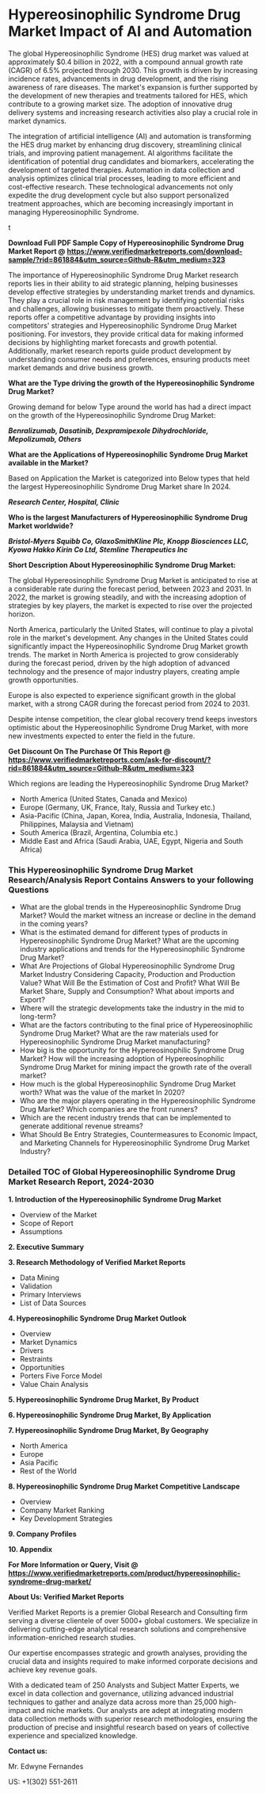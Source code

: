 <meta name="title" content="Global Hypereosinophilic Syndrome Drug Market Impact of AI and Automation"><meta name="description" content="The global Hypereosinophilic Syndrome (HES) drug market was valued at approximately $0.4 billion in 2022, with a compound annual growth rate (CAGR) of 6.5% projected t"><meta name="title" content="Hypereosinophilic Syndrome Drug Market Size, Share, Scope, Trends, Growth, Opportunities, Analysis, Forecast"><h1>Hypereosinophilic Syndrome Drug Market Impact of AI and Automation</h1><p>The global Hypereosinophilic Syndrome (HES) drug market was valued at approximately $0.4 billion in 2022, with a compound annual growth rate (CAGR) of 6.5% projected through 2030. This growth is driven by increasing incidence rates, advancements in drug development, and the rising awareness of rare diseases. The market's expansion is further supported by the development of new therapies and treatments tailored for HES, which contribute to a growing market size. The adoption of innovative drug delivery systems and increasing research activities also play a crucial role in market dynamics.</p><p>The integration of artificial intelligence (AI) and automation is transforming the HES drug market by enhancing drug discovery, streamlining clinical trials, and improving patient management. AI algorithms facilitate the identification of potential drug candidates and biomarkers, accelerating the development of targeted therapies. Automation in data collection and analysis optimizes clinical trial processes, leading to more efficient and cost-effective research. These technological advancements not only expedite the drug development cycle but also support personalized treatment approaches, which are becoming increasingly important in managing Hypereosinophilic Syndrome.</p>t</p><p id="" class=""><strong>Download Full PDF Sample Copy of Hypereosinophilic Syndrome Drug Market Report @ <a href="https://www.verifiedmarketreports.com/download-sample/?rid=861884&utm_source=Github-R&utm_medium=323" target="_blank">https://www.verifiedmarketreports.com/download-sample/?rid=861884&utm_source=Github-R&utm_medium=323</a></strong></p><p>The importance of&nbsp;Hypereosinophilic Syndrome Drug Market research reports lies in their ability to aid strategic planning, helping businesses develop effective strategies by understanding market trends and dynamics. They play a crucial role in risk management by identifying potential risks and challenges, allowing businesses to mitigate them proactively. These reports offer a competitive advantage by providing insights into competitors' strategies and Hypereosinophilic Syndrome Drug Market positioning. For investors, they provide critical data for making informed decisions by highlighting market forecasts and growth potential. Additionally, market research reports guide product development by understanding consumer needs and preferences, ensuring products meet market demands and drive business growth.</p><p><strong>What are the&nbsp;Type driving the growth of the Hypereosinophilic Syndrome Drug Market?</strong></p><p id="" class="">Growing demand for below Type around the world has had a direct impact on the growth of the Hypereosinophilic Syndrome Drug Market:</p><em><strong>Benralizumab, Dasatinib, Dexpramipexole Dihydrochloride, Mepolizumab, Others</strong></em></p><strong>What are the&nbsp;Applications&nbsp;of Hypereosinophilic Syndrome Drug Market available in the Market?</strong></p><p id="" class="">Based on Application the Market is categorized into Below types that held the largest Hypereosinophilic Syndrome Drug Market share In 2024.</p><em><strong>Research Center, Hospital, Clinic</strong></em></p><strong>Who is the largest Manufacturers of Hypereosinophilic Syndrome Drug Market worldwide?</strong></p><p><em><strong>Bristol-Myers Squibb Co, GlaxoSmithKline Plc, Knopp Biosciences LLC, Kyowa Hakko Kirin Co Ltd, Stemline Therapeutics Inc</strong></em></p><p id="" class=""><strong>Short Description About Hypereosinophilic Syndrome Drug Market:</strong></p><p>The global Hypereosinophilic Syndrome Drug Market is anticipated to rise at a considerable rate during the forecast period, between 2023 and 2031. In 2022, the market is growing steadily, and with the increasing adoption of strategies by key players, the market is expected to rise over the projected horizon.</p><p>North America, particularly the United States, will continue to play a pivotal role in the market's development. Any changes in the United States could significantly impact the Hypereosinophilic Syndrome Drug Market growth trends. The market in North America is projected to grow considerably during the forecast period, driven by the high adoption of advanced technology and the presence of major industry players, creating ample growth opportunities.</p><p>Europe is also expected to experience significant growth in the global market, with a strong CAGR during the forecast period from 2024 to 2031.</p><p>Despite intense competition, the clear global recovery trend keeps investors optimistic about the Hypereosinophilic Syndrome Drug Market, with more new investments expected to enter the field in the future.</p><p id="" class=""><strong>Get Discount On The Purchase Of This Report @ <a href="https://www.verifiedmarketreports.com/ask-for-discount/?rid=861884&utm_source=Github-R&utm_medium=323" target="_blank">https://www.verifiedmarketreports.com/ask-for-discount/?rid=861884&utm_source=Github-R&utm_medium=323</a></strong></p>Which regions are leading the Hypereosinophilic Syndrome Drug Market?</p><ul><li>North America (United States, Canada and Mexico)</li><li>Europe (Germany, UK, France, Italy, Russia and Turkey etc.)</li><li>Asia-Pacific (China, Japan, Korea, India, Australia, Indonesia, Thailand, Philippines, Malaysia and Vietnam)</li><li>South America (Brazil, Argentina, Columbia etc.)</li><li>Middle East and Africa (Saudi Arabia, UAE, Egypt, Nigeria and South Africa)</li></ul><h3 id="" class="">This Hypereosinophilic Syndrome Drug Market Research/Analysis Report Contains Answers to your following Questions</h3><ul><li>What are the global trends in the Hypereosinophilic Syndrome Drug Market? Would the market witness an increase or decline in the demand in the coming years?</li><li>What is the estimated demand for different types of products in Hypereosinophilic Syndrome Drug Market? What are the upcoming industry applications and trends for the Hypereosinophilic Syndrome Drug Market?</li><li>What Are Projections of Global Hypereosinophilic Syndrome Drug Market Industry Considering Capacity, Production and Production Value? What Will Be the Estimation of Cost and Profit? What Will Be Market Share, Supply and Consumption? What about imports and Export?</li><li>Where will the strategic developments take the industry in the mid to long-term?</li><li>What are the factors contributing to the final price of Hypereosinophilic Syndrome Drug Market? What are the raw materials used for Hypereosinophilic Syndrome Drug Market manufacturing?</li><li>How big is the opportunity for the Hypereosinophilic Syndrome Drug Market? How will the increasing adoption of Hypereosinophilic Syndrome Drug Market for mining impact the growth rate of the overall market?</li><li>How much is the global Hypereosinophilic Syndrome Drug Market worth? What was the value of the market In 2020?</li><li>Who are the major players operating in the Hypereosinophilic Syndrome Drug Market? Which companies are the front runners?</li><li>Which are the recent industry trends that can be implemented to generate additional revenue streams?</li><li>What Should Be Entry Strategies, Countermeasures to Economic Impact, and Marketing Channels for Hypereosinophilic Syndrome Drug Market Industry?</li></ul><h3 id="" class="">Detailed TOC of Global Hypereosinophilic Syndrome Drug Market Research Report, 2024-2030</h3><p id="" class=""><strong>1. Introduction of the Hypereosinophilic Syndrome Drug Market</strong></p><ul><li>Overview of the Market</li><li>Scope of Report</li><li>Assumptions</li></ul><p id="" class=""><strong>2. Executive Summary</strong></p><p id="" class=""><strong>3. Research Methodology of Verified Market Reports</strong></p><ul><li>Data Mining</li><li>Validation</li><li>Primary Interviews</li><li>List of Data Sources</li></ul><p id="" class=""><strong>4. Hypereosinophilic Syndrome Drug Market Outlook</strong></p><ul><li>Overview</li><li>Market Dynamics</li><li>Drivers</li><li>Restraints</li><li>Opportunities</li><li>Porters Five Force Model</li><li>Value Chain Analysis</li></ul><p id="" class=""><strong>5. Hypereosinophilic Syndrome Drug Market, By Product</strong></p><p id="" class=""><strong>6. Hypereosinophilic Syndrome Drug Market, By Application</strong></p><p id="" class=""><strong>7. Hypereosinophilic Syndrome Drug Market, By Geography</strong></p><ul><li>North America</li><li>Europe</li><li>Asia Pacific</li><li>Rest of the World</li></ul><p id="" class=""><strong>8. Hypereosinophilic Syndrome Drug Market Competitive Landscape</strong></p><ul><li>Overview</li><li>Company Market Ranking</li><li>Key Development Strategies</li></ul><p id="" class=""><strong>9. Company Profiles</strong></p><p id="" class=""><strong>10. Appendix</strong></p><p id="" class=""><strong>For More Information or Query, Visit @ <a href="https://www.verifiedmarketreports.com/product/hypereosinophilic-syndrome-drug-market/" target="_blank">https://www.verifiedmarketreports.com/product/hypereosinophilic-syndrome-drug-market/</a></strong></p><p id="" class=""><strong>About Us: Verified Market Reports</strong></p><p id="" class="">Verified Market Reports is a premier Global Research and Consulting firm serving a diverse clientele of over 5000+ global customers. We specialize in delivering cutting-edge analytical research solutions and comprehensive information-enriched research studies.</p><p id="" class="">Our expertise encompasses strategic and growth analyses, providing the crucial data and insights required to make informed corporate decisions and achieve key revenue goals.</p><p id="" class="">With a dedicated team of 250 Analysts and Subject Matter Experts, we excel in data collection and governance, utilizing advanced industrial techniques to gather and analyze data across more than 25,000 high-impact and niche markets. Our analysts are adept at integrating modern data collection methods with superior research methodologies, ensuring the production of precise and insightful research based on years of collective experience and specialized knowledge.</p><p id="" class=""><strong>Contact us:</strong></p><p id="" class="">Mr. Edwyne Fernandes</p><p id="" class="">US: +1(302) 551-2611</p>